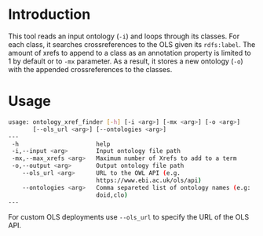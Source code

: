 # Introduction

This tool reads an input ontology (`-i`) and loops through its classes. For each class, it searches crossreferences to the OLS given its `rdfs:label`. The amount of xrefs to append to a class as an annotation property is limited to 1 by default or to `-mx` parameter. As a result, it stores a new ontology (`-o`) with the appended crossreferences to the classes.

# Usage

```bash
usage: ontology_xref_finder [-h] [-i <arg>] [-mx <arg>] [-o <arg>]
       [--ols_url <arg>] [--ontologies <arg>]
---
 -h                      help
 -i,--input <arg>        Input ontology file path
 -mx,--max_xrefs <arg>   Maximum number of Xrefs to add to a term
 -o,--output <arg>       Output ontology file path
    --ols_url <arg>      URL to the OWL API (e.g.
                         https://www.ebi.ac.uk/ols/api)
    --ontologies <arg>   Comma separeted list of ontology names (e.g:
                         doid,clo)
---
```

For custom OLS deployments use `--ols_url` to specify the URL of the OLS API.